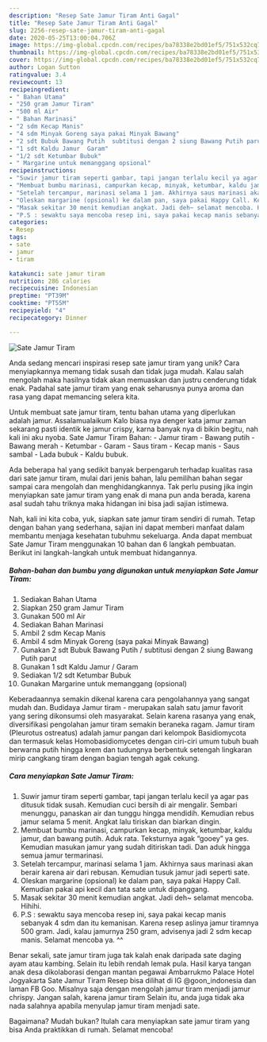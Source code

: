 ```yaml
---
description: "Resep Sate Jamur Tiram Anti Gagal"
title: "Resep Sate Jamur Tiram Anti Gagal"
slug: 2256-resep-sate-jamur-tiram-anti-gagal
date: 2020-05-25T13:00:04.706Z
image: https://img-global.cpcdn.com/recipes/ba78338e2bd01ef5/751x532cq70/sate-jamur-tiram-foto-resep-utama.jpg
thumbnail: https://img-global.cpcdn.com/recipes/ba78338e2bd01ef5/751x532cq70/sate-jamur-tiram-foto-resep-utama.jpg
cover: https://img-global.cpcdn.com/recipes/ba78338e2bd01ef5/751x532cq70/sate-jamur-tiram-foto-resep-utama.jpg
author: Logan Sutton
ratingvalue: 3.4
reviewcount: 13
recipeingredient:
- " Bahan Utama"
- "250 gram Jamur Tiram"
- "500 ml Air"
- " Bahan Marinasi"
- "2 sdm Kecap Manis"
- "4 sdm Minyak Goreng saya pakai Minyak Bawang"
- "2 sdt Bubuk Bawang Putih  subtitusi dengan 2 siung Bawang Putih parut"
- "1 sdt Kaldu Jamur  Garam"
- "1/2 sdt Ketumbar Bubuk"
- " Margarine untuk memanggang opsional"
recipeinstructions:
- "Suwir jamur tiram seperti gambar, tapi jangan terlalu kecil ya agar pas ditusuk tidak susah. Kemudian cuci bersih di air mengalir. Sembari menunggu, panaskan air dan tunggu hingga mendidih. Kemudian rebus jamur selama 5 menit. Angkat lalu tiriskan dan biarkan dingin."
- "Membuat bumbu marinasi, campurkan kecap, minyak, ketumbar, kaldu jamur, dan bawang putih. Aduk rata. Teksturnya agak “gooey” ya ges. Kemudian masukan jamur yang sudah ditiriskan tadi. Dan aduk hingga semua jamur termarinasi."
- "Setelah tercampur, marinasi selama 1 jam. Akhirnya saus marinasi akan berair karena air dari rebusan. Kemudian tusuk jamur jadi seperti sate."
- "Oleskan margarine (opsional) ke dalam pan, saya pakai Happy Call. Kemudian pakai api kecil dan tata sate untuk dipanggang."
- "Masak sekitar 30 menit kemudian angkat. Jadi deh~ selamat mencoba. Hihihi."
- "P.S : sewaktu saya mencoba resep ini, saya pakai kecap manis sebanyak 4 sdm dan itu kemanisan. Karena resep aslinya jamur tiramnya 500 gram. Jadi, kalau jamurnya 250 gram, advisenya jadi 2 sdm kecap manis. Selamat mencoba ya. ^^"
categories:
- Resep
tags:
- sate
- jamur
- tiram

katakunci: sate jamur tiram 
nutrition: 286 calories
recipecuisine: Indonesian
preptime: "PT39M"
cooktime: "PT55M"
recipeyield: "4"
recipecategory: Dinner

---
```



![Sate Jamur Tiram](https://img-global.cpcdn.com/recipes/ba78338e2bd01ef5/751x532cq70/sate-jamur-tiram-foto-resep-utama.jpg)

Anda sedang mencari inspirasi resep sate jamur tiram yang unik? Cara menyiapkannya memang tidak susah dan tidak juga mudah. Kalau salah mengolah maka hasilnya tidak akan memuaskan dan justru cenderung tidak enak. Padahal sate jamur tiram yang enak seharusnya punya aroma dan rasa yang dapat memancing selera kita.

Untuk membuat sate jamur tiram, tentu bahan utama yang diperlukan adalah jamur. Assalamualaikum Kalo biasa nya denger kata jamur zaman sekarang pasti identik ke jamur crispy, karna banyak nya di bikin begitu, nah kali ini aku nyoba. Sate Jamur Tiram Bahan: - Jamur tiram - Bawang putih - Bawang merah - Ketumbar - Garam - Saus tiram - Kecap manis - Saus sambal - Lada bubuk - Kaldu bubuk.

Ada beberapa hal yang sedikit banyak berpengaruh terhadap kualitas rasa dari sate jamur tiram, mulai dari jenis bahan, lalu pemilihan bahan segar sampai cara mengolah dan menghidangkannya. Tak perlu pusing jika ingin menyiapkan sate jamur tiram yang enak di mana pun anda berada, karena asal sudah tahu triknya maka hidangan ini bisa jadi sajian istimewa.


Nah, kali ini kita coba, yuk, siapkan sate jamur tiram sendiri di rumah. Tetap dengan bahan yang sederhana, sajian ini dapat memberi manfaat dalam membantu menjaga kesehatan tubuhmu sekeluarga. Anda dapat membuat Sate Jamur Tiram menggunakan 10 bahan dan 6 langkah pembuatan. Berikut ini langkah-langkah untuk membuat hidangannya.

<!--inarticleads1-->

##### Bahan-bahan dan bumbu yang digunakan untuk menyiapkan Sate Jamur Tiram:

1. Sediakan  Bahan Utama
1. Siapkan 250 gram Jamur Tiram
1. Gunakan 500 ml Air
1. Sediakan  Bahan Marinasi
1. Ambil 2 sdm Kecap Manis
1. Ambil 4 sdm Minyak Goreng (saya pakai Minyak Bawang)
1. Gunakan 2 sdt Bubuk Bawang Putih / subtitusi dengan 2 siung Bawang Putih parut
1. Gunakan 1 sdt Kaldu Jamur / Garam
1. Sediakan 1/2 sdt Ketumbar Bubuk
1. Gunakan  Margarine untuk memanggang (opsional)


Keberadaannya semakin dikenal karena cara pengolahannya yang sangat mudah dan. Budidaya Jamur tiram - merupakan salah satu jamur favorit yang sering dikonsumsi oleh masyarakat. Selain karena rasanya yang enak, diversifikasi pengolahan jamur tiram semakin beraneka ragam. Jamur tiram (Pleurotus ostreatus) adalah jamur pangan dari kelompok Basidiomycota dan termasuk kelas Homobasidiomycetes dengan ciri-ciri umum tubuh buah berwarna putih hingga krem dan tudungnya berbentuk setengah lingkaran mirip cangkang tiram dengan bagian tengah agak cekung. 

<!--inarticleads2-->

##### Cara menyiapkan Sate Jamur Tiram:

1. Suwir jamur tiram seperti gambar, tapi jangan terlalu kecil ya agar pas ditusuk tidak susah. Kemudian cuci bersih di air mengalir. Sembari menunggu, panaskan air dan tunggu hingga mendidih. Kemudian rebus jamur selama 5 menit. Angkat lalu tiriskan dan biarkan dingin.
1. Membuat bumbu marinasi, campurkan kecap, minyak, ketumbar, kaldu jamur, dan bawang putih. Aduk rata. Teksturnya agak “gooey” ya ges. Kemudian masukan jamur yang sudah ditiriskan tadi. Dan aduk hingga semua jamur termarinasi.
1. Setelah tercampur, marinasi selama 1 jam. Akhirnya saus marinasi akan berair karena air dari rebusan. Kemudian tusuk jamur jadi seperti sate.
1. Oleskan margarine (opsional) ke dalam pan, saya pakai Happy Call. Kemudian pakai api kecil dan tata sate untuk dipanggang.
1. Masak sekitar 30 menit kemudian angkat. Jadi deh~ selamat mencoba. Hihihi.
1. P.S : sewaktu saya mencoba resep ini, saya pakai kecap manis sebanyak 4 sdm dan itu kemanisan. Karena resep aslinya jamur tiramnya 500 gram. Jadi, kalau jamurnya 250 gram, advisenya jadi 2 sdm kecap manis. Selamat mencoba ya. ^^


Benar sekali, sate jamur tiram juga tak kalah enak daripada sate daging ayam atau kambing. Selain itu lebih rendah lemak pula. Hasil karya tangan anak desa dikolaborasi dengan mantan pegawai Ambarrukmo Palace Hotel Jogyakarta Sate Jamur Tiram Resep bisa dilihat di IG @goon_indonesia dan laman FB Goo. Misalnya saja dengan mengolah jamur tiram menjadi jamur chrispy. Jangan salah, karena jamur tiram Selain itu, anda juga tidak aka nada salahnya apabila menyulap jamur tiram menjadi sate. 

Bagaimana? Mudah bukan? Itulah cara menyiapkan sate jamur tiram yang bisa Anda praktikkan di rumah. Selamat mencoba!
